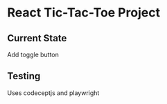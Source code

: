 # React Tic-Tac-Toe Project

## Current State 

Add toggle button

## Testing
Uses codeceptjs and playwright